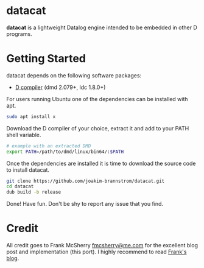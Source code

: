 # datacat

**datacat** is a lightweight Datalog engine intended to be embedded in other D programs.

# Getting Started

datacat depends on the following software packages:

 * [D compiler](https://dlang.org/download.html) (dmd 2.079+, ldc 1.8.0+)

For users running Ubuntu one of the dependencies can be installed with apt.
```sh
sudo apt install x
```

Download the D compiler of your choice, extract it and add to your PATH shell
variable.
```sh
# example with an extracted DMD
export PATH=/path/to/dmd/linux/bin64/:$PATH
```

Once the dependencies are installed it is time to download the source code to install datacat.
```sh
git clone https://github.com/joakim-brannstrom/datacat.git
cd datacat
dub build -b release
```

Done! Have fun.
Don't be shy to report any issue that you find.

# Credit

All credit goes to Frank McSherry <fmcsherry@me.com> for the excellent blog post and implementation (this port). I highly recommend to read [Frank's blog](https://github.com/frankmcsherry/blog/blob/master/posts/2018-05-19.md).
